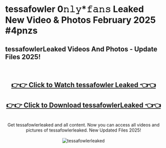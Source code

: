 # tessafowler 0𝚗𝚕𝚢*𝚏𝚊𝚗𝚜 Leaked New Video & Photos February 2025 #4pnzs

<h2>tessafowlerLeaked Videos And Photos - Update Files 2025!</h2>
<br>
<div align="center">
<h2><a href="https://mediaupload.pro?title=tessafowler&ref=11F" rel="nofollow">👉👉 Click to Watch tessafowler Leaked 👈👈</a></h2>
<h2><a href="https://mediaupload.pro?title=tessafowler&ref=11F" rel="nofollow">👉👉 Click to Download tessafowlerLeaked 👈👈</a></h2>
<br>
Get tessafowlerleaked and all content. Now you can access all videos and pictures of tessafowlerleaked. New Updated Files 2025!
<br>
<br>
<a href="https://mediaupload.pro?title=tessafowler&ref=11F" rel="nofollow" data-target="animated-image.originalLink"><img src="https://i.ibb.co/Gkj2r4b/banner.png" alt="tessafowlerleaked" style="max-width: 100%; display: inline-block;" data-target="animated-image.originalImage"></a>
</div>
<br>

